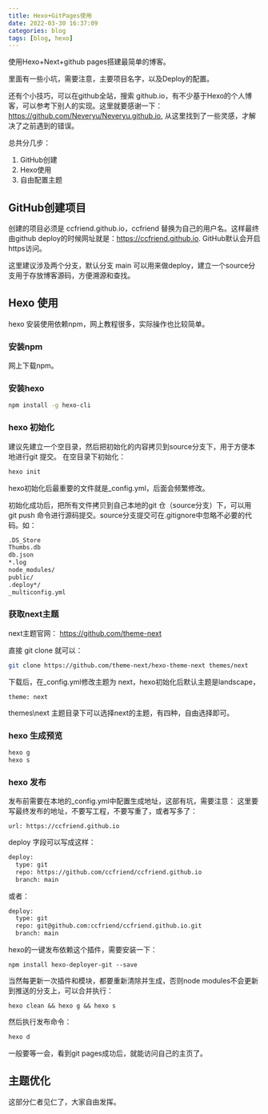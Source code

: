 ```yaml
---
title: Hexo+GitPages使用
date: 2022-03-30 16:37:09
categories: blog
tags: [blog, hexo]
---
```

使用Hexo+Next+github pages搭建最简单的博客。

里面有一些小坑，需要注意，主要项目名字，以及Deploy的配置。

还有个小技巧，可以在github全站，搜索 github.io，有不少基于Hexo的个人博客，可以参考下别人的实现。这里就要感谢一下：https://github.com/Neveryu/Neveryu.github.io, 从这里找到了一些灵感，才解决了之前遇到的错误。

总共分几步：
1. GitHub创建
2. Hexo使用
3. 自由配置主题

## GitHub创建项目
创建的项目必须是 ccfriend.github.io，ccfriend 替换为自己的用户名。这样最终由github deploy的时候网址就是：https://ccfriend.github.io. GitHub默认会开启https访问。

这里建议涉及两个分支，默认分支 main 可以用来做deploy，建立一个source分支用于存放博客源码，方便溯源和查找。

## Hexo 使用
hexo 安装使用依赖npm，网上教程很多，实际操作也比较简单。

### 安装npm
网上下载npm。

### 安装hexo
``` bash
npm install -g hexo-cli
``` 
### hexo 初始化
建议先建立一个空目录，然后把初始化的内容拷贝到source分支下，用于方便本地进行git 提交。
在空目录下初始化：
``` bash
hexo init
``` 
hexo初始化后最重要的文件就是_config.yml，后面会频繁修改。

初始化成功后，把所有文件拷贝到自己本地的git 仓（source分支）下，可以用 git push 命令进行源码提交。source分支提交可在.gitignore中忽略不必要的代码。如：
``` bash
.DS_Store
Thumbs.db
db.json
*.log
node_modules/
public/
.deploy*/
_multiconfig.yml
```
### 获取next主题
next主题官网：
https://github.com/theme-next


直接 git clone 就可以：
``` bash
git clone https://github.com/theme-next/hexo-theme-next themes/next
```
下载后，在_config.yml修改主题为 next，hexo初始化后默认主题是landscape，
```
theme: next
```
themes\next 主题目录下可以选择next的主题，有四种，自由选择即可。


### hexo 生成预览
``` bash
hexo g
hexo s
```

### hexo 发布
发布前需要在本地的_config.yml中配置生成地址，这部有坑，需要注意：
这里要写最终发布的地址，不要写工程，不要写重了，或者写多了：
```
url: https://ccfriend.github.io
```
deploy 字段可以写成这样：
``` bash
deploy:
  type: git
  repo: https://github.com/ccfriend/ccfriend.github.io
  branch: main
```
或者：
``` bash
deploy:
  type: git
  repo: git@github.com:ccfriend/ccfriend.github.io.git
  branch: main
```
hexo的一键发布依赖这个插件，需要安装一下：
```
npm install hexo-deployer-git --save
```
当然每更新一次插件和模块，都要重新清除并生成，否则node modules不会更新到推送的分支上，可以合并执行：
```
hexo clean && hexo g && hexo s
```
然后执行发布命令：
``` bash
hexo d
```
一般要等一会，看到git pages成功后，就能访问自己的主页了。

## 主题优化
这部分仁者见仁了，大家自由发挥。